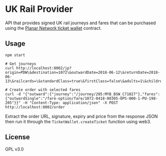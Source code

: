 # UK Rail Provider

API that provides signed UK rail journeys and fares that can be purchased using the [Planar Network ticket wallet](https://github.com/planarnetwork/ticket-wallet) contract.

## Usage

```
npm start

# Get journeys
curl http://localhost:8002/jp?origin=PDW\&destination=1072\&outwardDate=2018-06-12\&returnDate=2018-06-13\&railcards=\&standardClass=true\&firstClass=false\&adults=1\&children=0\&singles=true\&returns=true

# Create order with selected fares
curl -d "{"outward":{"journey":"/journey/205:MYB_BSW_C71027"},"fares":{"outwardSingle":"/fare-option/fare/1072-0418-00305-OPS-000-1-PU-198-205"}}" -H "Content-Type: application/json" -X POST http://localhost:8002/order 
```

Extract the order URL, signature, expiry and price from the response JSON then run it through the `TicketWallet.createTicket` function using web3.

## License

GPL v3.0
